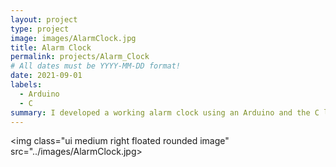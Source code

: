 ```yaml
---
layout: project
type: project
image: images/AlarmClock.jpg
title: Alarm Clock
permalink: projects/Alarm_Clock
# All dates must be YYYY-MM-DD format!
date: 2021-09-01
labels:
  - Arduino
  - C
summary: I developed a working alarm clock using an Arduino and the C language.
---
```


<img class="ui medium right floated rounded image" src="../images/AlarmClock.jpg>
